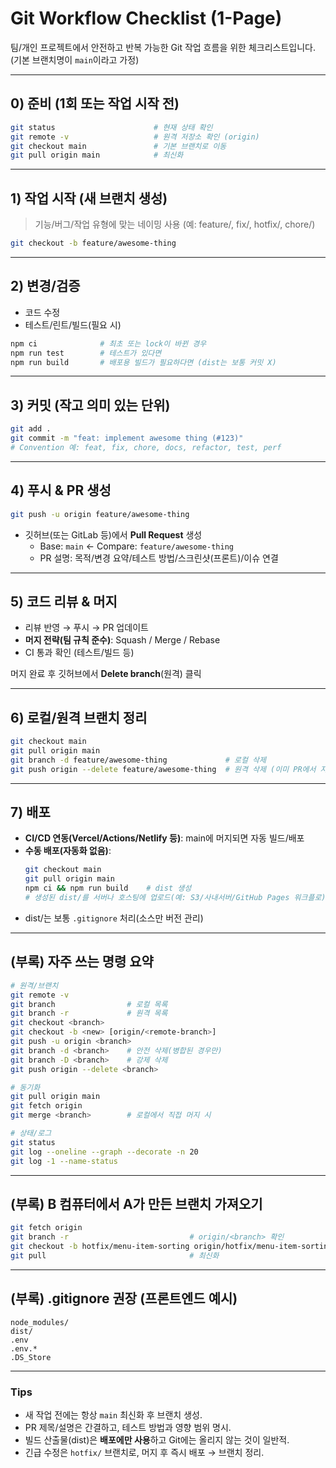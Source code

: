 # Git Workflow Checklist (1-Page)

팀/개인 프로젝트에서 안전하고 반복 가능한 Git 작업 흐름을 위한 체크리스트입니다.  
(기본 브랜치명이 `main`이라고 가정)

---

## 0) 준비 (1회 또는 작업 시작 전)
```bash
git status                      # 현재 상태 확인
git remote -v                   # 원격 저장소 확인 (origin)
git checkout main               # 기본 브랜치로 이동
git pull origin main            # 최신화
```

---

## 1) 작업 시작 (새 브랜치 생성)
> 기능/버그/작업 유형에 맞는 네이밍 사용 (예: feature/, fix/, hotfix/, chore/)
```bash
git checkout -b feature/awesome-thing
```

---

## 2) 변경/검증
- 코드 수정
- 테스트/린트/빌드(필요 시)
```bash
npm ci              # 최초 또는 lock이 바뀐 경우
npm run test        # 테스트가 있다면
npm run build       # 배포용 빌드가 필요하다면 (dist는 보통 커밋 X)
```

---

## 3) 커밋 (작고 의미 있는 단위)
```bash
git add .
git commit -m "feat: implement awesome thing (#123)"
# Convention 예: feat, fix, chore, docs, refactor, test, perf
```

---

## 4) 푸시 & PR 생성
```bash
git push -u origin feature/awesome-thing
```
- 깃허브(또는 GitLab 등)에서 **Pull Request** 생성  
  - Base: `main` ← Compare: `feature/awesome-thing`
  - PR 설명: 목적/변경 요약/테스트 방법/스크린샷(프론트)/이슈 연결

---

## 5) 코드 리뷰 & 머지
- 리뷰 반영 → 푸시 → PR 업데이트
- **머지 전략(팀 규칙 준수)**: Squash / Merge / Rebase
- CI 통과 확인 (테스트/빌드 등)

머지 완료 후 깃허브에서 **Delete branch**(원격) 클릭

---

## 6) 로컬/원격 브랜치 정리
```bash
git checkout main
git pull origin main
git branch -d feature/awesome-thing             # 로컬 삭제
git push origin --delete feature/awesome-thing  # 원격 삭제 (이미 PR에서 지웠으면 생략 가능)
```

---

## 7) 배포
- **CI/CD 연동(Vercel/Actions/Netlify 등)**: main에 머지되면 자동 빌드/배포
- **수동 배포(자동화 없음)**:
  ```bash
  git checkout main
  git pull origin main
  npm ci && npm run build    # dist 생성
  # 생성된 dist/를 서버나 호스팅에 업로드(예: S3/사내서버/GitHub Pages 워크플로)
  ```
- dist/는 보통 `.gitignore` 처리(소스만 버전 관리)

---

## (부록) 자주 쓰는 명령 요약
```bash
# 원격/브랜치
git remote -v
git branch                # 로컬 목록
git branch -r             # 원격 목록
git checkout <branch>
git checkout -b <new> [origin/<remote-branch>]
git push -u origin <branch>
git branch -d <branch>    # 안전 삭제(병합된 경우만)
git branch -D <branch>    # 강제 삭제
git push origin --delete <branch>

# 동기화
git pull origin main
git fetch origin
git merge <branch>        # 로컬에서 직접 머지 시

# 상태/로그
git status
git log --oneline --graph --decorate -n 20
git log -1 --name-status
```

---

## (부록) B 컴퓨터에서 A가 만든 브랜치 가져오기
```bash
git fetch origin
git branch -r                           # origin/<branch> 확인
git checkout -b hotfix/menu-item-sorting origin/hotfix/menu-item-sorting
git pull                                # 최신화
```

---

## (부록) .gitignore 권장 (프론트엔드 예시)
```
node_modules/
dist/
.env
.env.*
.DS_Store
```

---

### Tips
- 새 작업 전에는 항상 `main` 최신화 후 브랜치 생성.
- PR 제목/설명은 간결하고, 테스트 방법과 영향 범위 명시.
- 빌드 산출물(dist)은 **배포에만 사용**하고 Git에는 올리지 않는 것이 일반적.
- 긴급 수정은 `hotfix/` 브랜치로, 머지 후 즉시 배포 → 브랜치 정리.
